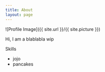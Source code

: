 ```yaml
---
title: About
layout: page
---
```

![Profile Image]({{ site.url }}/{{ site.picture }})

Hi, I am a blablabla wip

Skills

* jojo
* pancakes